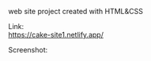 web site project created with HTML&CSS

Link:<br>
https://cake-site1.netlify.app/

Screenshot:<br>

